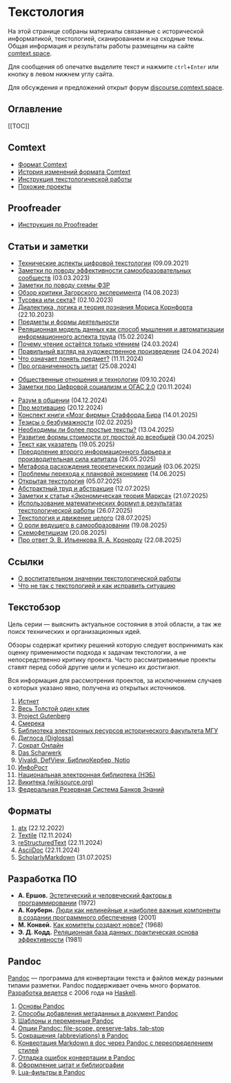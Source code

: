 # Текстология

На этой странице собраны материалы связанные с исторической информатикой, текстологией, сканированием и на сходные темы. Общая информация и результаты работы размещены на сайте [comtext.space](https://comtext.space).

Для сообщения об опечатке выделите текст и нажмите `ctrl`+`Enter` или кнопку в левом нижнем углу сайта.

Для обсуждения и предложений открыт форум [discourse.comtext.space](https://discourse.comtext.space).

## Оглавление

[[TOC]]

## Comtext

* [Формат Comtext](format-comtext.md)
* [История изменений формата Comtext](format-comtext-changelog.md)
* [Инструкция текстологической работы](git-guide.md)
* [Похожие проекты](related-projects.md)

## Proofreader

* [Инструкция по Proofreader](proofreader-guide.md)

## Статьи и заметки

- [Технические аспекты цифровой текстологии](технические-аспекты-текстологии.md) (09.09.2021)
- [Заметки по поводу эффективности самообразовательных сообществ](заметки-по-поводу-эффективности-самообразовательных-сообществ.md) (03.03.2023)
- [Заметки по поводу схемы ФЗР](fzr-review.md)
- [Обзор критики Загорского эксперимента](обзор-критики-загорского-эксперимента.md) (14.08.2023)
- [Тусовка или секта?](party-or-cult.md) (02.10.2023)
- [Диалектика, логика и теория познания Мориса Корнфорта](диалектический-материализм-мориса-корнфорта.md) (22.10.2023)
- [Предметы и формы деятельности](предметы-и-формы-деятельности.md)
- [Реляционная модель данных как способ мышления и автоматизации информационного аспекта труда](реляционная-модель-данных.md) (15.02.2024)
- [Почему чтение остаётся только чтением](почему-чтение-остаётся-только-чтением.md) (24.03.2024)
- [Правильный взгляд на художественное произведение](правильный-взгляд-на-художественное-произведение.md) (24.04.2024)
- [Что означает понять предмет?](./что-означает-понять-предмет.md) (11.11.2024)
- [Про ограниченность цитат](./про-ограниченность-цитат) (25.08.2024)
* [Общественные отношения и технологии](общественные-отношения-и-технологии.md) (09.10.2024)
* [Заметки про Цифровой социализм и ОГАС 2.0](./заметки-про-цифровой-социализм-и-огас-2.0.md) (20.11.2024)
- [Разум в общении](./разум-в-общении.md) (04.12.2024)
- [Про мотивацию](./про-мотивацию.md) (20.12.2024)
- [Конспект книги «Мозг фирмы» Стаффорда Бира](./конспект-книги-мозг-фирмы.md) (14.01.2025)
- [Тезисы о безбумажности](./тезисы-о-безбумажности.md) (02.02.2025)
- [Необходимы ли более простые тексты?](./необходимы-ли-более-простые-тексты.md) (13.04.2025)
- [Развитие формы стоимости от простой до всеобщей](./развитие-относительной-формы-стоимости.md) (30.04.2025)
- [Текст как указатель](./текст-как-указатель.md) (19.05.2025)
- [Преодоление второго информационного барьера и производительная сила капитала](./преодоление-второго-информационного-барьера-и-производительная-сила.md) (26.05.2025)
- [Метафора расхождения теоретических позиций](./метафора-расхождения-теоретических-позиций.md) (03.06.2025)
- [Проблемы перехода к плановой экономике](./проблемы-перехода-к-плановой-экономике.md) (14.06.2025)
- [Открытая текстология](./открытая-текстология.md) (05.07.2025)
- [Абстрактный труд и абстракция](./абстрактный-труд-и-абстракция.md) (12.07.2025)
- [Заметки к статье «Экономическая теория Маркса»](./заметки-к-статье-экономическая-теория-маркса.md) (21.07.2025)
- [Использование математических формул в результатах текстологической работы](./использование-математических-формул-в-результатах-текстологической-работы.md) (26.07.2025)
- [Текстология и движение целого](./текстология-и-движение-целого.md) (28.07.2025)
- [О роли ведущего в самообразовании](./о-роли-ведущего-в-самообразовании.md) (19.08.2025)
- [Схемофетишизм](./схемофетишизм.md) (20.08.2025)
- [Про ответ Э. В. Ильенкова Я. А. Кронроду](./ответ-ильенкова-кронроду.md) (22.08.2025)

## Ссылки

- [О воспитательном значении текстологической работы](https://propjourn.github.io/site/static/о_воспитательном_значении_текстологической_работы.html)
- [Что не так с текстологией и как исправить ситуацию](https://propjourn.github.io/site/static/что_не_так_с_текстологией_и_как_исправить_ситуацию.html)

## Текстобзор

Цель серии — выяснить актуальное состояния в этой области, а так же поиск технических и организационных идей.

Обзоры содержат критику решений которую следует воспринимать как оценку применимости подхода к задачам текстологии, а не непосредственно критику проекта. Часто рассматриваемые проекты ставят перед собой другие цели и успешно их достигают.

Вся информация для рассмотрения проектов, за исключением случаев о которых указано явно, получена из открытых источников.

1. [Истнет](textreview-istnet.md)
2. [Весь Толстой один клик](textreview-tolstoy.md)
3. [Project Gutenberg](textreview-gutenberg.md)
4. [Смерека](textreview-smereka.md)
5. [Библиотека электронных ресурсов исторического факультета МГУ](textreview-mgu-library.md)
6. [Диглоса (Diglossa)](textreview-diglossa.md)
7. [Сократ Онлайн](textreview-sokrat-online.md)
8. [Das Scharwerk](textreview-das-scharwerk.md)
9. [Vivaldi, DefView, БиблиоКербер, Notio](textreview-vivaldi.md)
10. [ИнфоРост](textreview-inforost.md)
11. [Национальная электронная библиотека (НЭБ)](textreview-rusneb.md)
12. [Викитека (wikisource.org)](textreview-wikisource.md)
13. [Федеральная Резервная Система Банков Знаний](textreview-nooregistry.md)

## Форматы

1. [atx](textreview-format-atx.md) (22.12.2022)
3. [Textile](textreview-format-textile.md) (12.11.2024)
4. [reStructuredText](textreview-format-restructuredtext.md) (22.11.2024)
5. [AsciiDoc](textreview-format-asciidoc.md) (22.11.2024)
6. [ScholarlyMarkdown](textreview-format-scholarlymarkdown.md) (31.07.2025)

## Разработка ПО

* **А. Ершов.** [Эстетический и человеческий факторы в программировании](./aliaĵoj/ершов-эстетический-и-человеческий-факторы-в-программировании.md) (1972)
* **А. Коуберн.** [Люди как нелинейные и наиболее важные компоненты в создании программного обеспечения](./aliaĵoj/коуберн-люди-как-нелинейные-и-наиболее-важные-компоненты-в-создании-программного-обеспечения.md) (2001)
* **М. Конвей.** [Как комитеты создают новое?](https://habr.com/en/companies/engelbart/articles/432972/) (1968)
* **Э. Д. Кодд.** [Реляционная база данных: практическая основа эффективности](./aliaĵoj/кодд-реляционная-база-данных.md) (1981)

## Pandoc

[Pandoc](https://pandoc.org) — программа для конвертации текста и файлов между разными типами разметки. Pandoc поддерживает очень много форматов. [Разработка ведется](https://github.com/jgm/pandoc) с 2006 года на [Haskell](https://www.haskell.org).

1. [Основы Pandoc](pandoc-basic.md)
1. [Способы добавления метаданных в документ Pandoc](pandoc-metadata.md)
1. [Шаблоны и переменные Pandoc](pandoc-template.md)
1. [Опции Pandoc: file-scope, preserve-tabs, tab-stop](pandoc-file-scope-preserve-tabs-tab-stop.md)
1. [Сокращения (abbreviations) в Pandoc](pandoc-abbreviations.md)
1. [Конвертация Markdown в doc через Pandoc с переопределением стилей](pandoc-md-to-doc.md)
1. [Отладка ошибок конвертации в Pandoc](pandoc-debug.md)
1. [Оформление цитат и библиографии](pandoc-citations.md)
1. [Lua-фильтры в Pandoc](pandoc-lua-filters.md)
